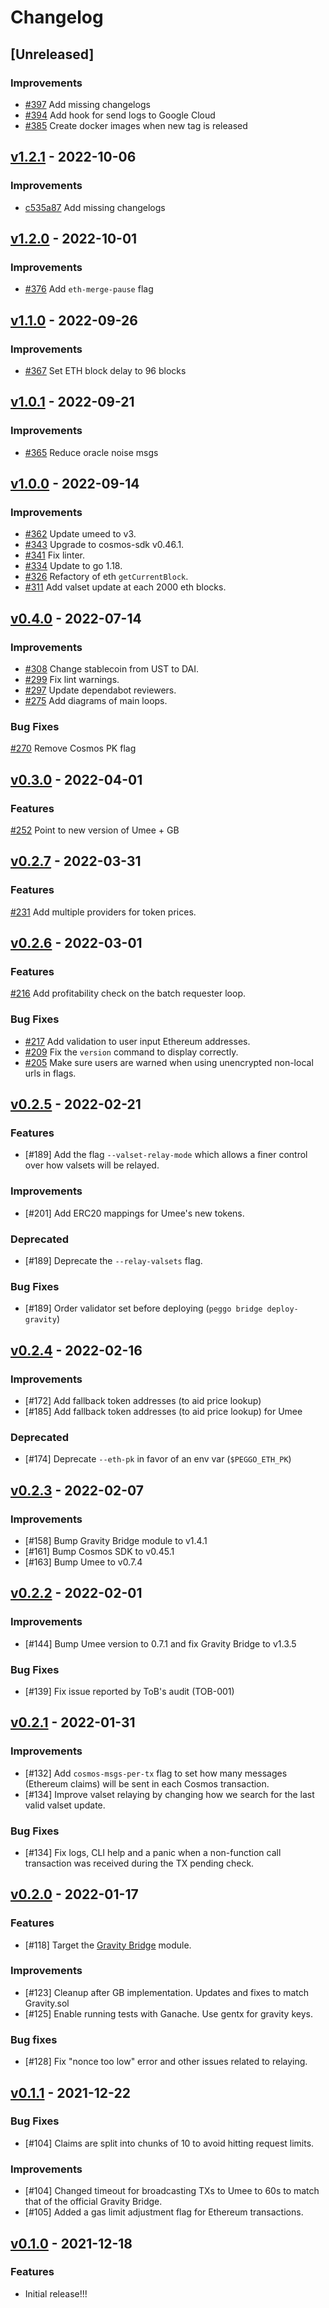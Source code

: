<!-- markdownlint-disable MD024 -->
<!-- markdownlint-disable MD013 -->
<!--
Changelog Guiding Principles:

Changelogs are for humans, not machines.
There should be an entry for every single version.
The same types of changes should be grouped.
Versions and sections should be linkable.
The latest version comes first.
The release date of each version is displayed.
Mention whether you follow Semantic Versioning.

Usage:

Change log entries are to be added to the Unreleased section under the
appropriate stanza (see below). Each entry should ideally include a tag and
the Github PR referenced in the following format:

* (<tag>) [#<PR-number>](https://github.com/umee-network/peggo/pull/<PR-number>) <changelog entry>

Types of changes (Stanzas):

Features: for new features.
Improvements: for changes in existing functionality.
Deprecated: for soon-to-be removed features.
Bug Fixes: for any bug fixes.
API Breaking: for breaking exported Go APIs used by developers.

To release a new version, ensure an appropriate release branch exists. Add a
release version and date to the existing Unreleased section which takes the form
of:

## [<version>](https://github.com/umee-network/peggo/releases/tag/<version>) - YYYY-MM-DD

Once the version is tagged and released, a PR should be made against the main
branch to incorporate the new changelog updates.

Ref: https://keepachangelog.com/en/1.0.0/
-->

# Changelog

## [Unreleased]

### Improvements

- [#397](https://github.com/umee-network/peggo/pull/397) Add missing changelogs
- [#394](https://github.com/umee-network/peggo/pull/394) Add hook for send logs to Google Cloud
- [#385](https://github.com/umee-network/peggo/pull/385) Create docker images when new tag is released

## [v1.2.1](https://github.com/umee-network/peggo/releases/tag/v1.2.1) - 2022-10-06

### Improvements

- [c535a87](https://github.com/umee-network/peggo/commit/c535a87ee607d0c787a2c64d37c8b0b09d0c777b) Add missing changelogs

## [v1.2.0](https://github.com/umee-network/peggo/releases/tag/v1.2.0) - 2022-10-01

### Improvements

- [#376](https://github.com/umee-network/peggo/pull/376) Add `eth-merge-pause` flag

## [v1.1.0](https://github.com/umee-network/peggo/releases/tag/v1.1.0) - 2022-09-26

### Improvements

- [#367](https://github.com/umee-network/peggo/pull/367) Set ETH block delay to 96 blocks

## [v1.0.1](https://github.com/umee-network/peggo/releases/tag/v1.0.1) - 2022-09-21

### Improvements

- [#365](https://github.com/umee-network/peggo/pull/365) Reduce oracle noise msgs

## [v1.0.0](https://github.com/umee-network/peggo/releases/tag/v1.0.0) - 2022-09-14

### Improvements

- [#362](https://github.com/umee-network/peggo/pull/362) Update umeed to v3.
- [#343](https://github.com/umee-network/peggo/pull/343) Upgrade to cosmos-sdk v0.46.1.
- [#341](https://github.com/umee-network/peggo/pull/341) Fix linter.
- [#334](https://github.com/umee-network/peggo/pull/334) Update to go 1.18.
- [#326](https://github.com/umee-network/peggo/pull/326) Refactory of eth `getCurrentBlock`.
- [#311](https://github.com/umee-network/peggo/pull/311) Add valset update at each 2000 eth blocks.

## [v0.4.0](https://github.com/umee-network/peggo/releases/tag/v0.4.0) - 2022-07-14

### Improvements

- [#308](https://github.com/umee-network/peggo/pull/308) Change stablecoin from UST to DAI.
- [#299](https://github.com/umee-network/peggo/pull/299) Fix lint warnings.
- [#297](https://github.com/umee-network/peggo/pull/297) Update dependabot reviewers.
- [#275](https://github.com/umee-network/peggo/pull/275) Add diagrams of main loops.

### Bug Fixes

[#270](https://github.com/umee-network/peggo/pull/270) Remove Cosmos PK flag

## [v0.3.0](https://github.com/umee-network/peggo/releases/tag/v0.3.0) - 2022-04-01

### Features

[#252](https://github.com/umee-network/peggo/pull/252) Point to new version of Umee + GB

## [v0.2.7](https://github.com/umee-network/peggo/releases/tag/v0.2.7) - 2022-03-31

### Features

[#231](https://github.com/umee-network/peggo/pull/231) Add multiple providers for token prices.

## [v0.2.6](https://github.com/umee-network/peggo/releases/tag/v0.2.6) - 2022-03-01

### Features

[#216](https://github.com/umee-network/peggo/pull/216) Add profitability check on the batch requester loop.

### Bug Fixes

- [#217](https://github.com/umee-network/peggo/pull/217) Add validation to user input Ethereum addresses.
- [#209](https://github.com/umee-network/peggo/pull/209) Fix the `version` command to display correctly.
- [#205](https://github.com/umee-network/peggo/pull/205) Make sure users are warned when using unencrypted non-local urls in flags.

## [v0.2.5](https://github.com/umee-network/peggo/releases/tag/v0.2.5) - 2022-02-21

### Features

- [#189] Add the flag `--valset-relay-mode` which allows a finer control over
  how valsets will be relayed.

### Improvements

- [#201] Add ERC20 mappings for Umee's new tokens.

### Deprecated

- [#189] Deprecate the `--relay-valsets` flag.

### Bug Fixes

- [#189] Order validator set before deploying (`peggo bridge deploy-gravity`)

## [v0.2.4](https://github.com/umee-network/peggo/releases/tag/v0.2.4) - 2022-02-16

### Improvements

- [#172] Add fallback token addresses (to aid price lookup)
- [#185] Add fallback token addresses (to aid price lookup) for Umee

### Deprecated

- [#174] Deprecate `--eth-pk` in favor of an env var (`$PEGGO_ETH_PK`)

## [v0.2.3](https://github.com/umee-network/peggo/releases/tag/v0.2.3) - 2022-02-07

### Improvements

- [#158] Bump Gravity Bridge module to v1.4.1
- [#161] Bump Cosmos SDK to v0.45.1
- [#163] Bump Umee to v0.7.4

## [v0.2.2](https://github.com/umee-network/peggo/releases/tag/v0.2.2) - 2022-02-01

### Improvements

- [#144] Bump Umee version to 0.7.1 and fix Gravity Bridge to v1.3.5

### Bug Fixes

- [#139] Fix issue reported by ToB's audit (TOB-001)

## [v0.2.1](https://github.com/umee-network/peggo/releases/tag/v0.2.1) - 2022-01-31

### Improvements

- [#132] Add `cosmos-msgs-per-tx` flag to set how many messages (Ethereum claims)
  will be sent in each Cosmos transaction.
- [#134] Improve valset relaying by changing how we search for the last valid
  valset update.

### Bug Fixes

- [#134] Fix logs, CLI help and a panic when a non-function call transaction was
 received during the TX pending check.

## [v0.2.0](https://github.com/umee-network/peggo/releases/tag/v0.2.0) - 2022-01-17

### Features

- [#118] Target the [Gravity Bridge](https://github.com/Gravity-Bridge/Gravity-Bridge) module.

### Improvements

- [#123] Cleanup after GB implementation. Updates and fixes to match Gravity.sol
- [#125] Enable running tests with Ganache. Use gentx for gravity keys.

### Bug fixes

- [#128] Fix "nonce too low" error and other issues related to relaying.

## [v0.1.1](https://github.com/umee-network/peggo/releases/tag/v0.1.1) - 2021-12-22

### Bug Fixes

- [#104] Claims are split into chunks of 10 to avoid hitting request limits.

### Improvements

- [#104] Changed timeout for broadcasting TXs to Umee to 60s to match that of the
  official Gravity Bridge.
- [#105] Added a gas limit adjustment flag for Ethereum transactions.

## [v0.1.0](https://github.com/umee-network/peggo/releases/tag/v0.1.0) - 2021-12-18

### Features

- Initial release!!!
